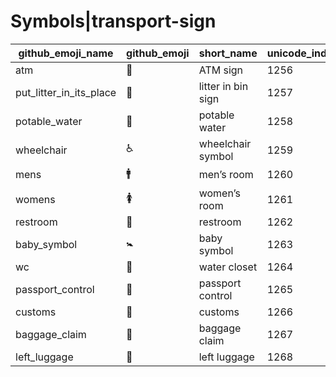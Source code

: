 # Symbols|transport-sign

|github_emoji_name|github_emoji|short_name|unicode_index|
|---|---|---|---|
|atm|:atm:|ATM sign|1256|
|put_litter_in_its_place|:put_litter_in_its_place:|litter in bin sign|1257|
|potable_water|:potable_water:|potable water|1258|
|wheelchair|:wheelchair:|wheelchair symbol|1259|
|mens|:mens:|men’s room|1260|
|womens|:womens:|women’s room|1261|
|restroom|:restroom:|restroom|1262|
|baby_symbol|:baby_symbol:|baby symbol|1263|
|wc|:wc:|water closet|1264|
|passport_control|:passport_control:|passport control|1265|
|customs|:customs:|customs|1266|
|baggage_claim|:baggage_claim:|baggage claim|1267|
|left_luggage|:left_luggage:|left luggage|1268|
